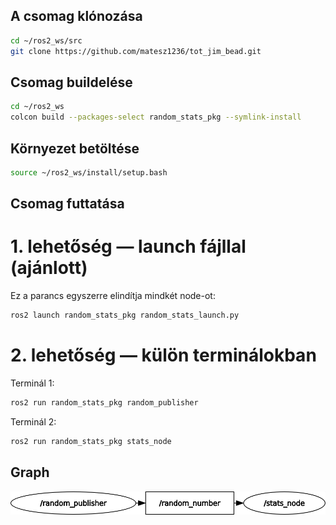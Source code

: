 ## A csomag klónozása

```bash
cd ~/ros2_ws/src
git clone https://github.com/matesz1236/tot_jim_bead.git
```

## Csomag buildelése
```bash
cd ~/ros2_ws
colcon build --packages-select random_stats_pkg --symlink-install
```
## Környezet betöltése 
```bash
source ~/ros2_ws/install/setup.bash
```

## Csomag futtatása
# 1. lehetőség — launch fájllal (ajánlott)

Ez a parancs egyszerre elindítja mindkét node-ot:
```bash
ros2 launch random_stats_pkg random_stats_launch.py
```
# 2. lehetőség — külön terminálokban

Terminál 1:
```bash
ros2 run random_stats_pkg random_publisher
```
Terminál 2:
```bash
ros2 run random_stats_pkg stats_node
```
## Graph

![RQT Graph](rosgraph.png)
